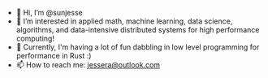 - 👋 Hi, I’m @sunjesse
- 👀 I’m interested in applied math, machine learning, data science, algorithms, and data-intensive distributed systems for high performance computing!
- 🦀 Currently, I'm having a lot of fun dabbling in low level programming for performance in Rust :)
- 📫 How to reach me: jessera@outlook.com

<!---
sunjesse/sunjesse is a ✨ special ✨ repository because its `README.md` (this file) appears on your GitHub profile.
You can click the Preview link to take a look at your changes.
--->

